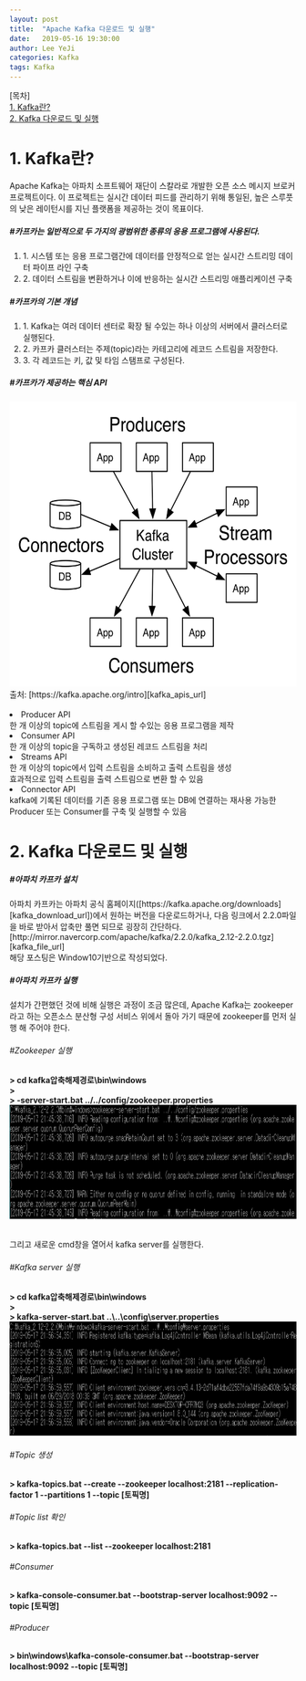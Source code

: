 ```yaml
---
layout: post
title:  "Apache Kafka 다운로드 및 실행"
date:   2019-05-16 19:30:00
author: Lee YeJi
categories: Kafka
tags: Kafka
---
```

[목차]
<br>
<a href="#first" text-decoration:none >1. Kafka란?</a>
<br>
<a href="#second" text-decoration:none >2. Kafka 다운로드 및 실행</a>
<br>

<h1 id="first">1. Kafka란?</h1>
<p>
Apache Kafka는 아파치 소프트웨어 재단이 스칼라로 개발한 오픈 소스 메시지 브로커 프로젝트이다. 이 프로젝트는 실시간 데이터 피드를 관리하기 위해 통일된, 높은 스루풋의 낮은 레이턴시를 지닌 플랫폼을 제공하는 것이 목표이다.
</p>

<h5>#카프카는 일반적으로 두 가지의 광범위한 종류의 응용 프로그램에 사용된다.</h5>
<ol>
<li>1. 시스템 또는 응용 프로그램간에 데이터를 안정적으로 얻는 실시간 스트리밍 데이터 파이프 라인 구축</li>
<li>2. 데이터 스트림을 변환하거나 이에 반응하는 실시간 스트리밍 애플리케이션 구축</li>
</ol>

<h5>#카프카의 기본 개념</h5>
<ol>
<li>1. Kafka는 여러 데이터 센터로 확장 될 수있는 하나 이상의 서버에서 클러스터로 실행된다.</li>
<li>2. 카프카 클러스터는 주제(topic)라는 카테고리에 레코드 스트림을 저장한다.</li>
<li>3. 각 레코드는 키, 값 및 타임 스탬프로 구성된다.</li>
</ol>

<h5>#카프카가 제공하는 핵심 API</h5>
<img src="/image/kafka_post/kafka-apis.png" width="600px" height="500px">
<br>
출처: [https://kafka.apache.org/intro][kafka_apis_url]
<br><br>
<li>Producer API<br>
한 개 이상의 topic에 스트림을 게시 할 수있는 응용 프로그램을 제작</li>
<li>Consumer API<br>
한 개 이상의 topic을 구독하고 생성된 레코드 스트림을 처리</li>
<li>Streams API<br>
한 개 이상의 topic에서 입력 스트림을 소비하고 출력 스트림을 생성<br>
효과적으로 입력 스트림을 출력 스트림으로 변환 할 수 있음</li>
<li>Connector API<br>
kafka에 기록된 데이터를 기존 응용 프로그램 또는 DB에 연결하는 재사용 가능한 Producer 또는 Consumer를 구축 및 실행할 수 있음</li>


<h1 id="second">2. Kafka 다운로드 및 실행</h1>
<h5>#아파치 카프카 설치</h5>
아파치 카프카는 아파치 공식 홈페이지([https://kafka.apache.org/downloads][kafka_download_url])에서 원하는 버전을 다운로드하거나, 다음 링크에서 2.2.0파일을 바로 받아서 압축만 풀면 되므로 굉장히 간단하다.
[http://mirror.navercorp.com/apache/kafka/2.2.0/kafka_2.12-2.2.0.tgz][kafka_file_url]
<br>
해당 포스팅은 Window10기반으로 작성되었다.

<h5>#아파치 카프카 실행</h5>
<p>설치가 간편했던 것에 비해 실행은 과정이 조금 많은데, Apache Kafka는 zookeeper라고 하는 오픈소스 분산형 구성 서비스 위에서 돌아 가기 때문에 zookeeper를 먼저 실행 해 주어야 한다.</p>

<h6>#Zookeeper 실행</h6>
<b> > cd kafka압축해제경로\bin\windows</b>
<br>
<b> ></b>
<br>
<b> > -server-start.bat ../../config/zookeeper.properties</b>
<br>
<img src="/image/kafka_post/zookeeper_execute.PNG" width="700px" height="200px">
<br><br>

그리고 새로운 cmd창을 열어서 kafka server를 실행한다.

<h6>#Kafka server 실행</h6>
<b> > cd kafka압축해제경로\bin\windows</b>
<br>
<b> ></b>
<br>
<b> > kafka-server-start.bat ..\..\config\server.properties</b>
<img src="/image/kafka_post/kafka_server.PNG" width="700px" height="200px">
<br>

<h6>#Topic 생성</h6>
<b> > kafka-topics.bat --create --zookeeper localhost:2181 --replication-factor 1 --partitions 1 --topic [토픽명]</b>

<h6>#Topic list 확인</h6>
<b> > kafka-topics.bat --list --zookeeper localhost:2181</b>

<h6>#Consumer</h6>
<b> > kafka-console-consumer.bat --bootstrap-server localhost:9092 --topic [토픽명]</b>

<h6>#Producer</h6>
<b> > bin\windows\kafka-console-consumer.bat --bootstrap-server localhost:9092 --topic [토픽명]
</b>


[kafka_apis_url]: https://kafka.apache.org/intro
[kafka_download_url]: https://kafka.apache.org/downloads
[kafka_file_url]: http://mirror.navercorp.com/apache/kafka/2.2.0/kafka_2.12-2.2.0.tgz